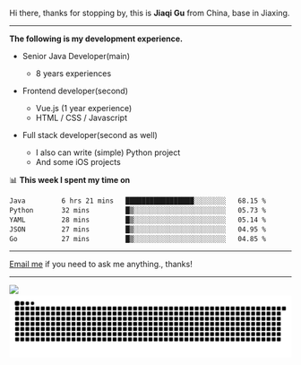Hi there, thanks for stopping by, this is **Jiaqi Gu** from China, base in Jiaxing.

---

**The following is my development experience.**

- Senior Java Developer(main)
  - 8 years experiences

- Frontend developer(second)
  - Vue.js (1 year experience)
  - HTML / CSS / Javascript
  
- Full stack developer(second as well)
  - I also can write (simple) Python project
  - And some iOS projects

📊 **This week I spent my time on**
<!--START_SECTION:waka-->

```txt
Java         6 hrs 21 mins   █████████████████░░░░░░░░   68.15 %
Python       32 mins         █▒░░░░░░░░░░░░░░░░░░░░░░░   05.73 %
YAML         28 mins         █▒░░░░░░░░░░░░░░░░░░░░░░░   05.14 %
JSON         27 mins         █▒░░░░░░░░░░░░░░░░░░░░░░░   04.95 %
Go           27 mins         █▒░░░░░░░░░░░░░░░░░░░░░░░   04.85 %
```

<!--END_SECTION:waka-->

---

[Email me](mailto:htk2klwgr@mozmail.com?subject=Hiring_from_GitHub) if you need to ask me anything., thanks!

---

![]( https://visitor-badge.glitch.me/badge?page_id=githubgujiaqi)
![]( https://github.com/droid-Q/droid-Q/raw/output/github-contribution-grid-snake.svg#gh-dark-mode-only)
